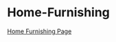 # Home-Furnishing

<a href="https://karamanburak.github.io/Home-Furnishing/" rel="noFollow">Home Furnishing Page</a>

